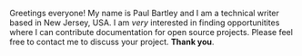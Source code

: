 Greetings everyone! My name is Paul Bartley and I am a technical writer based in New Jersey, USA. I am *very* interested in finding opportunitites where I can contribute documentation for open source projects. Please feel free to contact me to discuss your project. **Thank you**.
